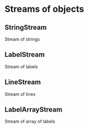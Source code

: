 # Streams of objects

## StringStream

Stream of strings

## LabelStream

Stream of labels

## LineStream

Stream of lines

## LabelArrayStream

Stream of array of labels